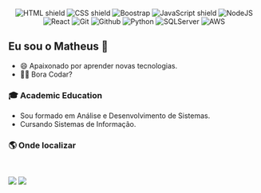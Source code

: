 
<!--
**matheusgoncalvess/matheusgoncalvess** is a ✨ _special_ ✨ repository because its `README.md` (this file) appears on your GitHub profile.
### Hi there 👋
Here are some ideas to get you started:
-->


<div align="center">
  <br>
  <img src="https://img.shields.io/badge/HTML5-E34F26?style=for-the-badge&logo=html5&logoColor=white" alt="HTML shield">
  <img src="https://img.shields.io/badge/CSS3-1572B6?style=for-the-badge&logo=css3&logoColor=white" alt="CSS shield">
  <img src="https://img.shields.io/badge/Bootstrap-563D7C?style=for-the-badge&logo=bootstrap&logoColor=white" alt="Boostrap">
  <img src="https://img.shields.io/badge/JavaScript-F7DF1E?style=for-the-badge&logo=javascript&logoColor=black" alt="JavaScript shield">
  <img src="https://img.shields.io/badge/Node%20js-339933?style=for-the-badge&logo=nodedotjs&logoColor=white" alt="NodeJS">
  <img src="https://camo.githubusercontent.com/6c3957842901e5baa389f3bb8758c8966683333b28493013062fcab5fab645e7/68747470733a2f2f696d672e736869656c64732e696f2f62616467652f52656163742d3230323332413f7374796c653d666f722d7468652d6261646765266c6f676f3d7265616374266c6f676f436f6c6f723d363144414642" alt="React">
  <img src="https://img.shields.io/badge/GIT-E44C30?style=for-the-badge&logo=git&logoColor=white" alt="Git"/>
  <img src="https://img.shields.io/badge/GitHub-100000?style=for-the-badge&logo=github&logoColor=white" alt="Github"/>
  <img src="https://img.shields.io/badge/python-3670A0?style=for-the-badge&logo=python&logoColor=ffdd54" alt="Python"/>
  <img src="https://img.shields.io/badge/Microsoft%20SQL%20Server-CC2927?style=for-the-badge&logo=microsoft%20sql%20server&logoColor=white" alt="SQLServer"/>
  <img src="https://img.shields.io/badge/Amazon_AWS-FF9900?style=for-the-badge&logo=amazonaws&logoColor=white" alt="AWS">
</div>


## Eu sou o Matheus 👋

- :smile: Apaixonado por aprender novas tecnologias.
- :man_technologist: Bora Codar? 

### :mortar_board: Academic Education
- Sou formado em Análise e Desenvolvimento de Sistemas.
- Cursando Sistemas de Informação. 

</div>

### 🌎 Onde localizar

<br>
 
 [<img src="https://img.shields.io/badge/linkedin-%230077B5.svg?&style=for-the-badge&logo=linkedin&logoColor=white" />](https://www.linkedin.com/in/matheus-gon%C3%A7alves-de-oliveira-6828b1193/) 
 <a href = "mailto: matheusgoliveira177@gmail.com"><img src="https://img.shields.io/badge/-Gmail-%23333?style=for-the-badge&logo=gmail&logoColor=white" target="_blank"></a>


